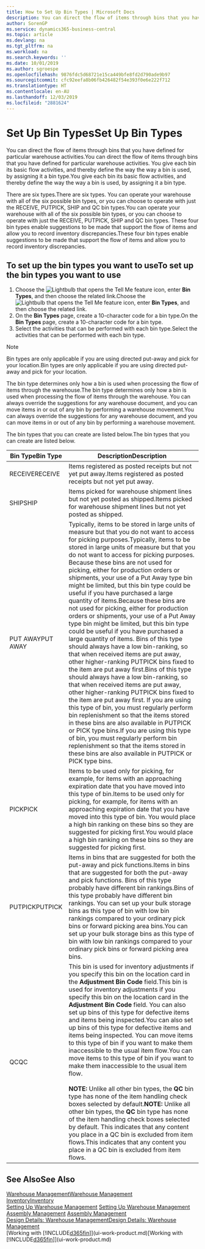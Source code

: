 ```yaml
---
title: How to Set Up Bin Types | Microsoft Docs
description: You can direct the flow of items through bins that you have defined for particular warehouse activities. You give each bin its basic flow activities, and thereby define the way the way a bin is used, by assigning it a bin type.
author: SorenGP
ms.service: dynamics365-business-central
ms.topic: article
ms.devlang: na
ms.tgt_pltfrm: na
ms.workload: na
ms.search.keywords: ''
ms.date: 10/01/2019
ms.author: sgroespe
ms.openlocfilehash: 9876fdc5d68721e15ca449bfe8fd2d790ade9b97
ms.sourcegitcommit: cfc92eefa8b06fb426482f54e393f0e6e222f712
ms.translationtype: HT
ms.contentlocale: en-AU
ms.lasthandoff: 12/03/2019
ms.locfileid: "2881624"
---
```

# <a name="set-up-bin-types"></a><span data-ttu-id="f8da3-104">Set Up Bin Types</span><span class="sxs-lookup"><span data-stu-id="f8da3-104">Set Up Bin Types</span></span>
<span data-ttu-id="f8da3-105">You can direct the flow of items through bins that you have defined for particular warehouse activities.</span><span class="sxs-lookup"><span data-stu-id="f8da3-105">You can direct the flow of items through bins that you have defined for particular warehouse activities.</span></span> <span data-ttu-id="f8da3-106">You give each bin its basic flow activities, and thereby define the way the way a bin is used, by assigning it a bin type.</span><span class="sxs-lookup"><span data-stu-id="f8da3-106">You give each bin its basic flow activities, and thereby define the way the way a bin is used, by assigning it a bin type.</span></span>  

<span data-ttu-id="f8da3-107">There are six types.</span><span class="sxs-lookup"><span data-stu-id="f8da3-107">There are six types.</span></span> <span data-ttu-id="f8da3-108">You can operate your warehouse with all of the six possible bin types, or you can choose to operate with just the RECEIVE, PUTPICK, SHIP and QC bin types.</span><span class="sxs-lookup"><span data-stu-id="f8da3-108">You can operate your warehouse with all of the six possible bin types, or you can choose to operate with just the RECEIVE, PUTPICK, SHIP and QC bin types.</span></span> <span data-ttu-id="f8da3-109">These four bin types enable suggestions to be made that support the flow of items and allow you to record inventory discrepancies.</span><span class="sxs-lookup"><span data-stu-id="f8da3-109">These four bin types enable suggestions to be made that support the flow of items and allow you to record inventory discrepancies.</span></span>  

## <a name="to-set-up-the-bin-types-you-want-to-use"></a><span data-ttu-id="f8da3-110">To set up the bin types you want to use</span><span class="sxs-lookup"><span data-stu-id="f8da3-110">To set up the bin types you want to use</span></span>  
1.  <span data-ttu-id="f8da3-111">Choose the ![Lightbulb that opens the Tell Me feature](media/ui-search/search_small.png "Tell me what you want to do") icon, enter **Bin Types**, and then choose the related link.</span><span class="sxs-lookup"><span data-stu-id="f8da3-111">Choose the ![Lightbulb that opens the Tell Me feature](media/ui-search/search_small.png "Tell me what you want to do") icon, enter **Bin Types**, and then choose the related link.</span></span>  
2.  <span data-ttu-id="f8da3-112">On the **Bin Types** page, create a 10-character code for a bin type.</span><span class="sxs-lookup"><span data-stu-id="f8da3-112">On the **Bin Types** page, create a 10-character code for a bin type.</span></span>  
3.  <span data-ttu-id="f8da3-113">Select the activities that can be performed with each bin type.</span><span class="sxs-lookup"><span data-stu-id="f8da3-113">Select the activities that can be performed with each bin type.</span></span>  

> [!NOTE]  
>  <span data-ttu-id="f8da3-114">Bin types are only applicable if you are using directed put-away and pick for your location.</span><span class="sxs-lookup"><span data-stu-id="f8da3-114">Bin types are only applicable if you are using directed put-away and pick for your location.</span></span>  

<span data-ttu-id="f8da3-115">The bin type determines only how a bin is used when processing the flow of items through the warehouse.</span><span class="sxs-lookup"><span data-stu-id="f8da3-115">The bin type determines only how a bin is used when processing the flow of items through the warehouse.</span></span> <span data-ttu-id="f8da3-116">You can always override the suggestions for any warehouse document, and you can move items in or out of any bin by performing a warehouse movement.</span><span class="sxs-lookup"><span data-stu-id="f8da3-116">You can always override the suggestions for any warehouse document, and you can move items in or out of any bin by performing a warehouse movement.</span></span>  

<span data-ttu-id="f8da3-117">The bin types that you can create are listed below.</span><span class="sxs-lookup"><span data-stu-id="f8da3-117">The bin types that you can create are listed below.</span></span>  

|<span data-ttu-id="f8da3-118">Bin Type</span><span class="sxs-lookup"><span data-stu-id="f8da3-118">Bin Type</span></span>|<span data-ttu-id="f8da3-119">Description</span><span class="sxs-lookup"><span data-stu-id="f8da3-119">Description</span></span>|  
|------------------|---------------------------------------|  
|<span data-ttu-id="f8da3-120">RECEIVE</span><span class="sxs-lookup"><span data-stu-id="f8da3-120">RECEIVE</span></span>|<span data-ttu-id="f8da3-121">Items registered as posted receipts but not yet put away.</span><span class="sxs-lookup"><span data-stu-id="f8da3-121">Items registered as posted receipts but not yet put away.</span></span>|  
|<span data-ttu-id="f8da3-122">SHIP</span><span class="sxs-lookup"><span data-stu-id="f8da3-122">SHIP</span></span>|<span data-ttu-id="f8da3-123">Items picked for warehouse shipment lines but not yet posted as shipped.</span><span class="sxs-lookup"><span data-stu-id="f8da3-123">Items picked for warehouse shipment lines but not yet posted as shipped.</span></span>|  
|<span data-ttu-id="f8da3-124">PUT AWAY</span><span class="sxs-lookup"><span data-stu-id="f8da3-124">PUT AWAY</span></span>|<span data-ttu-id="f8da3-125">Typically, items to be stored in large units of measure but that you do not want to access for picking purposes.</span><span class="sxs-lookup"><span data-stu-id="f8da3-125">Typically, items to be stored in large units of measure but that you do not want to access for picking purposes.</span></span> <span data-ttu-id="f8da3-126">Because these bins are not used for picking, either for production orders or shipments, your use of a Put Away type bin might be limited, but this bin type could be useful if you have purchased a large quantity of items.</span><span class="sxs-lookup"><span data-stu-id="f8da3-126">Because these bins are not used for picking, either for production orders or shipments, your use of a Put Away type bin might be limited, but this bin type could be useful if you have purchased a large quantity of items.</span></span> <span data-ttu-id="f8da3-127">Bins of this type should always have a low bin-ranking, so that when received items are put away, other higher-ranking PUTPICK bins fixed to the item are put away first.</span><span class="sxs-lookup"><span data-stu-id="f8da3-127">Bins of this type should always have a low bin-ranking, so that when received items are put away, other higher-ranking PUTPICK bins fixed to the item are put away first.</span></span> <span data-ttu-id="f8da3-128">If you are using this type of bin, you must regularly perform bin replenishment so that the items stored in these bins are also available in PUTPICK or PICK type bins.</span><span class="sxs-lookup"><span data-stu-id="f8da3-128">If you are using this type of bin, you must regularly perform bin replenishment so that the items stored in these bins are also available in PUTPICK or PICK type bins.</span></span>|  
|<span data-ttu-id="f8da3-129">PICK</span><span class="sxs-lookup"><span data-stu-id="f8da3-129">PICK</span></span>|<span data-ttu-id="f8da3-130">Items to be used only for picking, for example, for items with an approaching expiration date that you have moved into this type of bin.</span><span class="sxs-lookup"><span data-stu-id="f8da3-130">Items to be used only for picking, for example, for items with an approaching expiration date that you have moved into this type of bin.</span></span> <span data-ttu-id="f8da3-131">You would place a high bin ranking on these bins so they are suggested for picking first.</span><span class="sxs-lookup"><span data-stu-id="f8da3-131">You would place a high bin ranking on these bins so they are suggested for picking first.</span></span>|  
|<span data-ttu-id="f8da3-132">PUTPICK</span><span class="sxs-lookup"><span data-stu-id="f8da3-132">PUTPICK</span></span>|<span data-ttu-id="f8da3-133">Items in bins that are suggested for both the put-away and pick functions.</span><span class="sxs-lookup"><span data-stu-id="f8da3-133">Items in bins that are suggested for both the put-away and pick functions.</span></span> <span data-ttu-id="f8da3-134">Bins of this type probably have different bin rankings.</span><span class="sxs-lookup"><span data-stu-id="f8da3-134">Bins of this type probably have different bin rankings.</span></span> <span data-ttu-id="f8da3-135">You can set up your bulk storage bins as this type of bin with low bin rankings compared to your ordinary pick bins or forward picking area bins.</span><span class="sxs-lookup"><span data-stu-id="f8da3-135">You can set up your bulk storage bins as this type of bin with low bin rankings compared to your ordinary pick bins or forward picking area bins.</span></span>|  
|<span data-ttu-id="f8da3-136">QC</span><span class="sxs-lookup"><span data-stu-id="f8da3-136">QC</span></span>|<span data-ttu-id="f8da3-137">This bin is used for inventory adjustments if you specify this bin on the location card in the **Adjustment Bin Code** field.</span><span class="sxs-lookup"><span data-stu-id="f8da3-137">This bin is used for inventory adjustments if you specify this bin on the location card in the **Adjustment Bin Code** field.</span></span> <span data-ttu-id="f8da3-138">You can also set up bins of this type for defective items and items being inspected.</span><span class="sxs-lookup"><span data-stu-id="f8da3-138">You can also set up bins of this type for defective items and items being inspected.</span></span> <span data-ttu-id="f8da3-139">You can move items to this type of bin if you want to make them inaccessible to the usual item flow.</span><span class="sxs-lookup"><span data-stu-id="f8da3-139">You can move items to this type of bin if you want to make them inaccessible to the usual item flow.</span></span><br /><br /> <span data-ttu-id="f8da3-140">**NOTE:** Unlike all other bin types, the **QC** bin type has none of the item handling check boxes selected by default.</span><span class="sxs-lookup"><span data-stu-id="f8da3-140">**NOTE:** Unlike all other bin types, the **QC** bin type has none of the item handling check boxes selected by default.</span></span> <span data-ttu-id="f8da3-141">This indicates that any content you place in a QC bin is excluded from item flows.</span><span class="sxs-lookup"><span data-stu-id="f8da3-141">This indicates that any content you place in a QC bin is excluded from item flows.</span></span>|  

## <a name="see-also"></a><span data-ttu-id="f8da3-142">See Also</span><span class="sxs-lookup"><span data-stu-id="f8da3-142">See Also</span></span>
[<span data-ttu-id="f8da3-143">Warehouse Management</span><span class="sxs-lookup"><span data-stu-id="f8da3-143">Warehouse Management</span></span>](warehouse-manage-warehouse.md)  
[<span data-ttu-id="f8da3-144">Inventory</span><span class="sxs-lookup"><span data-stu-id="f8da3-144">Inventory</span></span>](inventory-manage-inventory.md)  
<span data-ttu-id="f8da3-145">[Setting Up Warehouse Management](warehouse-setup-warehouse.md)   </span><span class="sxs-lookup"><span data-stu-id="f8da3-145">[Setting Up Warehouse Management](warehouse-setup-warehouse.md)   </span></span>  
<span data-ttu-id="f8da3-146">[Assembly Management](assembly-assemble-items.md)  </span><span class="sxs-lookup"><span data-stu-id="f8da3-146">[Assembly Management](assembly-assemble-items.md)  </span></span>  
[<span data-ttu-id="f8da3-147">Design Details: Warehouse Management</span><span class="sxs-lookup"><span data-stu-id="f8da3-147">Design Details: Warehouse Management</span></span>](design-details-warehouse-management.md)  
<span data-ttu-id="f8da3-148">[Working with [!INCLUDE[d365fin](includes/d365fin_md.md)]](ui-work-product.md)</span><span class="sxs-lookup"><span data-stu-id="f8da3-148">[Working with [!INCLUDE[d365fin](includes/d365fin_md.md)]](ui-work-product.md)</span></span>
